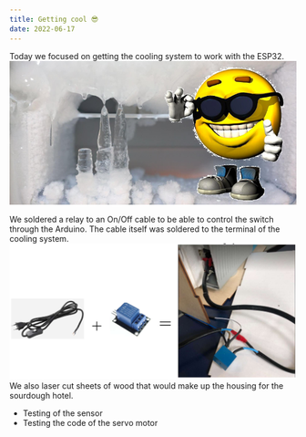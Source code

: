 ```yaml
---
title: Getting cool 😎
date: 2022-06-17
---
```

Today we focused on getting the cooling system to work with the ESP32.
![](./cover.jpg)

We soldered a relay to an On/Off cable to be able to control the switch through the Arduino. The cable itself was soldered to the terminal of the cooling system.
![](./pic1.jpeg)
We also laser cut sheets of wood that would make up the housing for the sourdough hotel.
-   Testing of the sensor
-   Testing the code of the servo motor